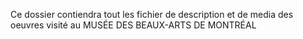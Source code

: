 Ce dossier contiendra tout les fichier de description et de media des oeuvres visité au MUSÉE DES BEAUX-ARTS DE MONTRÉAL

